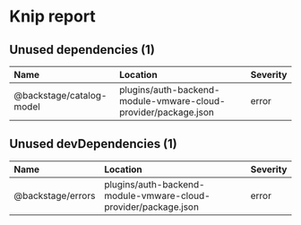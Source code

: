 # Knip report

## Unused dependencies (1)

| Name                     | Location     | Severity |
| :----------------------- | :----------- | :------- |
| @backstage/catalog-model | plugins/auth-backend-module-vmware-cloud-provider/package.json | error    |

## Unused devDependencies (1)

| Name              | Location     | Severity |
| :---------------- | :----------- | :------- |
| @backstage/errors | plugins/auth-backend-module-vmware-cloud-provider/package.json | error    |

